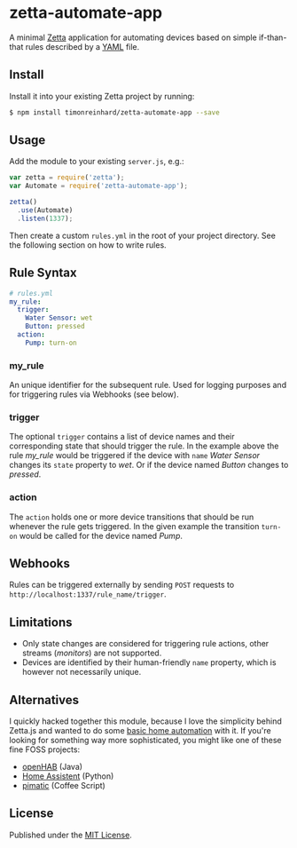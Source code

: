 # zetta-automate-app

A minimal [Zetta](https://github.com/zettajs/zetta) application for automating devices based on simple if-than-that rules described by a [YAML](https://github.com/timonreinhard/zetta-automate-app/blob/master/example/rules.yml) file.

## Install

Install it into your existing Zetta project by running:

```bash
$ npm install timonreinhard/zetta-automate-app --save
```

## Usage

Add the module to your existing `server.js`, e.g.:

```js
var zetta = require('zetta');
var Automate = require('zetta-automate-app');

zetta()
  .use(Automate)
  .listen(1337);
```

Then create a custom `rules.yml` in the root of your project directory. See the following section on how to write rules.

## Rule Syntax

```yaml
# rules.yml
my_rule:
  trigger:
    Water Sensor: wet
    Button: pressed
  action:
    Pump: turn-on
```

### my_rule

An unique identifier for the subsequent rule. Used for logging purposes and for triggering rules via Webhooks (see below).

### trigger

The optional `trigger` contains a list of device names and their corresponding state that should trigger the rule. In the example above the rule *my_rule* would be triggered if the device with `name` *Water Sensor* changes its `state` property to *wet*. Or if the device named _Button_ changes to _pressed_.

### action

The `action` holds one or more device transitions that should be run whenever the rule gets triggered. In the given example the transition `turn-on` would be called for the device named _Pump_.

## Webhooks

Rules can be triggered externally by sending `POST` requests to `http://localhost:1337/rule_name/trigger`.

## Limitations

* Only state changes are considered for triggering rule actions, other streams (_monitors_) are not supported.
* Devices are identified by their human-friendly `name` property, which is however not necessarily unique.

## Alternatives

I quickly hacked together this module, because I love the simplicity behind Zetta.js and wanted to do some [basic home automation](https://gist.github.com/timonreinhard/b6182a293867041bd4b667bbc339d807) with it. If you're looking for something way more sophisticated, you might like one of these fine FOSS projects:

* [openHAB](http://www.openhab.org) (Java)
* [Home Assistent](https://home-assistant.io) (Python)
* [pimatic](https://pimatic.org) (Coffee Script)

## License

Published under the [MIT License](https://github.com/timonreinhard/zetta-automate-app/blob/master/LICENSE).
